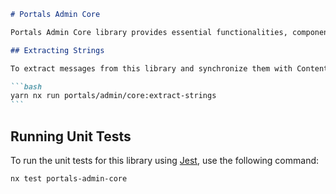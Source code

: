 ````markdown
# Portals Admin Core

Portals Admin Core library provides essential functionalities, components, and utilities for the Portals Admin application.

## Extracting Strings

To extract messages from this library and synchronize them with Contentful, execute the following command:

```bash
yarn nx run portals/admin/core:extract-strings
```
````

## Running Unit Tests

To run the unit tests for this library using [Jest](https://jestjs.io), use the following command:

```bash
nx test portals-admin-core
```

```

```
